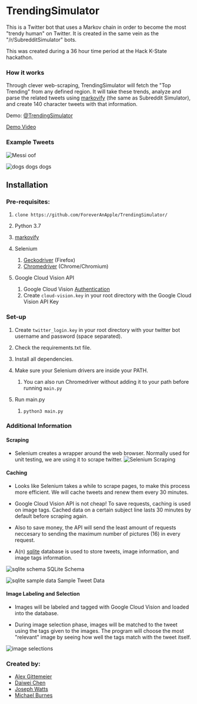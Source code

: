 # TrendingSimulator
This is a Twitter bot that uses a Markov chain in order to become the most "trendy human" on Twitter.
It is created in the same vein as the "/r/SubredditSimulator" bots. 

This was created during a 36 hour time period at the Hack K-State hackathon.  

### How it works

Through clever web-scraping, TrendingSimulator will fetch the "Top Trending" from any 
defined region. It will take these trends, analyze and parse the related tweets using [markovify](https://github.com/jsvine/markovify)
(the same as Subreddit Simulator), and create 140 character tweets with that information. 

Demo: [@TrendingSimulator](https://twitter.com/TrendySimulator)

[Demo Video](https://youtu.be/D4uYLhhTw9M)

### Example Tweets

![Messi oof](https://i.imgur.com/tR4e49I.png)

![dogs dogs dogs](https://i.imgur.com/lyFRgX8.png)

## Installation

### Pre-requisites:
1. ```clone https://github.com/ForeverAnApple/TrendingSimulator/```

1. Python 3.7

1. [markovify](https://github.com/jsvine/markovify)

1. Selenium
    1. [Geckodriver](https://github.com/mozilla/geckodriver/) (Firefox)
    1. [Chromedriver](http://chromedriver.chromium.org/downloads) (Chrome/Chromium)

1. Google Cloud Vision API
    1. Google Cloud Vision [Authentication](https://cloud.google.com/vision/docs/auth)
    2. Create `cloud-vision.key` in your root directory with the Google Cloud Vision API Key


### Set-up
1. Create `twitter_login.key` in your root directory with your twitter bot username and password (space separated).

2. Check the requirements.txt file.

3. Install all dependencies. 

4. Make sure your Selenium drivers are inside your PATH.
    1. You can also run Chromedriver without adding it to your path before running `main.py`

5. Run main.py
    1. `python3 main.py`

### Additional Information
#### Scraping
* Selenium creates a wrapper around the web browser. Normally used for unit testing, we are using it to scrape twitter.
![Selenium Scraping](https://i.imgur.com/BZMVZQa.gif)

#### Caching
* Looks like Selenium takes a while to scrape pages, to make this process more efficient. We will cache tweets 
and renew them every 30 minutes.

* Google Cloud Vision API is not cheap! To save requests, caching is used on image tags. Cached data on a certain subject line lasts 
30 minutes by default before scraping again.

* Also to save money, the API will send the least amount of requests neccesary to sending the maximum number of 
pictures (16) in every request.

* A(n) [sqlite](https://www.sqlite.org) database is used to store tweets, image information, and image tags information.

![sqlite schema](https://i.imgur.com/mMV3sBx.png)
SQLite Schema

![sqlite sample data](https://i.imgur.com/BKn8IAq.png)
Sample Tweet Data

#### Image Labeling and Selection
* Images will be labeled and tagged with Google Cloud Vision and loaded into the database.

* During image selection phase, images will be matched to the tweet using the tags given to the images. The program will
choose the most "relevant" image by seeing how well the tags match with the tweet itself.

![image selections](https://i.imgur.com/WltAjXY.png)

### Created by:
* [Alex Gittemeier](https://github.com/win93)
* [Daiwei Chen](https://github.com/ForeverAnApple)
* [Joseph Watts](https://github.com/JosephCW)
* [Michael Burnes](https://github.com/mburnes)
